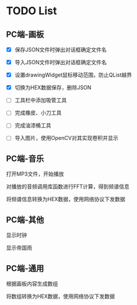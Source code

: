 # TODO List

## PC端-画板

- [x] 保存JSON文件时弹出对话框确定文件名

- [x] 导入JSON文件时弹出对话框确定文件名

- [x] 设置drawingWidget鼠标移动范围，防止QList越界

- [x] 切换为HEX数据保存，删除JSON

- [ ] 工具栏中添加吸管工具

- [ ] 完成橡皮、小刀工具

- [ ] 完成油漆桶工具

- [ ] 导入图片，使用OpenCV对其实现卷积并显示

## PC端-音乐

打开MP3文件，开始播放

对播放的音频调用库函数进行FFT计算，得到频谱信息

将频谱信息转换为HEX数据，使用网络协议下发数据

## PC端-其他

显示时钟

显示帝国雨

## PC端-通用

根据画板内容生成数组

将数组转换为HEX数据，使用网络协议下发数据

